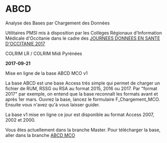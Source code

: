 # ABCD
Analyse des Bases par Chargement des Données

Utilitaires PMSI mis à disposition par les Collèges Régionaux d'Information Médicale d'Occitanie dans le cadre des [JOURNEES DONNEES EN SANTE D'OCCITANIE 2017](http://dsdoc2017.blogspot.fr/)

COLRIM LR / COLRIM Midi Pyrénées

**2017-09-21**

Mise en ligne de la base ABCD MCO v1

La base ABCD est une base Access très simple qui permet de charger un fichier de RUM, RSSG ou RSA au format 2015, 2016 ou 2017.
Par "format 2017" par exemple, on entend que la base reconnaît les formats avant et après 1er mars.
Ouvrez la base, lancez le formulaire F_Chargement_MCO. Ensuite vous n'avez qu'à vous laisser guider.

La base v1 mise en ligne ce jour est disponible au format Access 2007, 2002 et 2000.

Vous êtes actuellement dans la branche Master. Pour télécharger la base, aller dans la branche [ABCD MCO](/ABCD-MCO)
